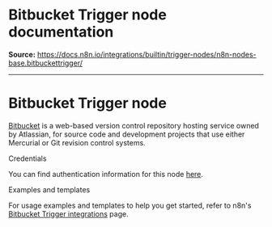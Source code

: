 # Bitbucket Trigger node documentation

**Source:** https://docs.n8n.io/integrations/builtin/trigger-nodes/n8n-nodes-base.bitbuckettrigger/

---

# Bitbucket Trigger node

[Bitbucket](https://bitbucket.org/) is a web-based version control repository hosting service owned by Atlassian, for source code and development projects that use either Mercurial or Git revision control systems.

Credentials

You can find authentication information for this node [here](../../credentials/bitbucket/).

Examples and templates

For usage examples and templates to help you get started, refer to n8n's [Bitbucket Trigger integrations](https://n8n.io/integrations/bitbucket-trigger/) page.
